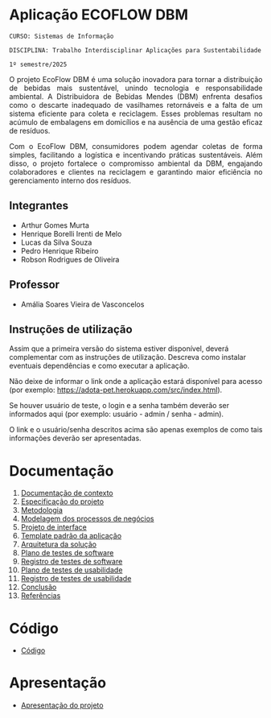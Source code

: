 # Aplicação ECOFLOW DBM 

`CURSO: Sistemas de Informação`

`DISCIPLINA: Trabalho Interdisciplinar Aplicações para Sustentabilidade`

`1º semestre/2025`

<p align="justify">
O projeto EcoFlow DBM é uma solução inovadora para tornar a distribuição de bebidas mais sustentável, unindo tecnologia e responsabilidade ambiental. A Distribuidora de Bebidas Mendes (DBM) enfrenta desafios como o descarte inadequado de vasilhames retornáveis e a falta de um sistema eficiente para coleta e reciclagem. Esses problemas resultam no acúmulo de embalagens em domicílios e na ausência de uma gestão eficaz de resíduos.</p>

<p align="justify">
Com o EcoFlow DBM, consumidores podem agendar coletas de forma simples, facilitando a logística e incentivando práticas sustentáveis. Além disso, o projeto fortalece o compromisso ambiental da DBM, engajando colaboradores e clientes na reciclagem e garantindo maior eficiência no gerenciamento interno dos resíduos.</p>

## Integrantes

* Arthur Gomes Murta
* Henrique Borelli Irenti de Melo
* Lucas da Silva Souza
* Pedro Henrique Ribeiro
* Robson Rodrigues de Oliveira

## Professor

* Amália Soares Vieira de Vasconcelos

## Instruções de utilização

Assim que a primeira versão do sistema estiver disponível, deverá complementar com as instruções de utilização. Descreva como instalar eventuais dependências e como executar a aplicação.

Não deixe de informar o link onde a aplicação estará disponível para acesso (por exemplo: https://adota-pet.herokuapp.com/src/index.html).

Se houver usuário de teste, o login e a senha também deverão ser informados aqui (por exemplo: usuário - admin / senha - admin).

O link e o usuário/senha descritos acima são apenas exemplos de como tais informações deverão ser apresentadas.

# Documentação

<ol>
<li><a href="docs/01-Contexto.md"> Documentação de contexto</a></li>
<li><a href="docs/02-Especificacao.md"> Especificação do projeto</a></li>
<li><a href="docs/03-Metodologia.md"> Metodologia</a></li>
<li><a href="docs/04-Modelagem-processos-negocio.md"> Modelagem dos processos de negócios</a></li>
<li><a href="docs/05-Projeto-interface.md"> Projeto de interface</a></li>
<li><a href="docs/06-Template-padrao.md"> Template padrão da aplicação</a></li>
<li><a href="docs/07-Arquitetura-solucao.md"> Arquitetura da solução</a></li>
<li><a href="docs/08-Plano-testes-software.md"> Plano de testes de software</a></li>
<li><a href="docs/09-Registro-testes-software.md"> Registro de testes de software</a></li>
<li><a href="docs/10-Plano-testes-usabilidade.md"> Plano de testes de usabilidade</a></li>
<li><a href="docs/11-Registro-testes-usabilidade.md"> Registro de testes de usabilidade</a></li>
<li><a href="docs/12-Conclusao.md"> Conclusão</a></li>
<li><a href="docs/13-Referencias.md"> Referências</a></li>
</ol>

# Código

* <a href="src/README.md">Código</a>

# Apresentação

* <a href="presentation/README.md">Apresentação do projeto</a>
